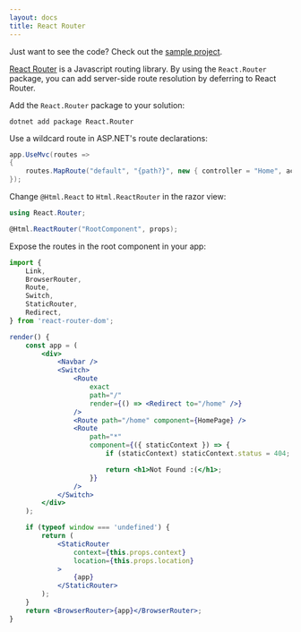 ```yaml
---
layout: docs
title: React Router
---
```


Just want to see the code? Check out the [sample project](https://github.com/reactjs/React.NET/tree/master/src/React.Sample.Webpack.CoreMvc).

[React Router](https://github.com/ReactTraining/react-router) is a Javascript routing library. By using the `React.Router` package, you can add server-side route resolution by deferring to React Router.

Add the `React.Router` package to your solution:

```
dotnet add package React.Router
```

Use a wildcard route in ASP.NET's route declarations:

```csharp
app.UseMvc(routes =>
{
	routes.MapRoute("default", "{path?}", new { controller = "Home", action = "Index" });
});
```

Change `@Html.React` to `Html.ReactRouter` in the razor view:

```csharp
using React.Router;

@Html.ReactRouter("RootComponent", props);
```

Expose the routes in the root component in your app:

```jsx
import {
	Link,
	BrowserRouter,
	Route,
	Switch,
	StaticRouter,
	Redirect,
} from 'react-router-dom';

render() {
	const app = (
		<div>
			<Navbar />
			<Switch>
				<Route
					exact
					path="/"
					render={() => <Redirect to="/home" />}
				/>
				<Route path="/home" component={HomePage} />
				<Route
					path="*"
					component={({ staticContext }) => {
						if (staticContext) staticContext.status = 404;

						return <h1>Not Found :(</h1>;
					}}
				/>
			</Switch>
		</div>
	);

	if (typeof window === 'undefined') {
		return (
			<StaticRouter
				context={this.props.context}
				location={this.props.location}
			>
				{app}
			</StaticRouter>
		);
	}
	return <BrowserRouter>{app}</BrowserRouter>;
}
```
